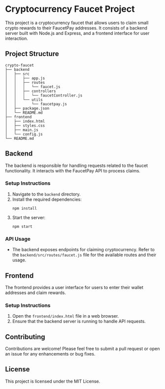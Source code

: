 # Cryptocurrency Faucet Project

This project is a cryptocurrency faucet that allows users to claim small crypto rewards to their FaucetPay addresses. It consists of a backend server built with Node.js and Express, and a frontend interface for user interaction.

## Project Structure

```
crypto-faucet
├── backend
│   ├── src
│   │   ├── app.js
│   │   ├── routes
│   │   │   └── faucet.js
│   │   ├── controllers
│   │   │   └── faucetController.js
│   │   └── utils
│   │       └── faucetpay.js
│   ├── package.json
│   └── README.md
├── frontend
│   ├── index.html
│   ├── styles.css
│   ├── main.js
│   └── config.js
└── README.md
```

## Backend

The backend is responsible for handling requests related to the faucet functionality. It interacts with the FaucetPay API to process claims.

### Setup Instructions

1. Navigate to the `backend` directory.
2. Install the required dependencies:
   ```
   npm install
   ```
3. Start the server:
   ```
   npm start
   ```

### API Usage

- The backend exposes endpoints for claiming cryptocurrency. Refer to the `backend/src/routes/faucet.js` file for the available routes and their usage.

## Frontend

The frontend provides a user interface for users to enter their wallet addresses and claim rewards.

### Setup Instructions

1. Open the `frontend/index.html` file in a web browser.
2. Ensure that the backend server is running to handle API requests.

## Contributing

Contributions are welcome! Please feel free to submit a pull request or open an issue for any enhancements or bug fixes.

## License

This project is licensed under the MIT License.